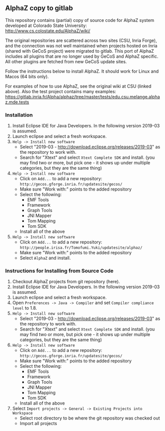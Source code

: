 ## AlphaZ copy to gitlab

This repository contains (partial) copy of source code for AlphaZ system 
developed at Colorado State University:
 http://www.cs.colostate.edu/AlphaZ/wiki/

The original repositories are scattered across two sites (CSU, Inria Forge), 
and the connection was not well maintained when projects hosted on Inria 
(shared with GeCoS project) were migrated to gitlab. This port of AlphaZ
includes all plugins that are no longer used by GeCoS and AlphaZ specific. 
All other plugins are fetched from new GeCoS update sites.

Follow the instructions below to install AlphaZ. It should work for Linux and Macos (64 bits only).

For examples of how to use AlphaZ, see the original wiki at CSU (linked above).
Also the test project contains many examples:
  https://gitlab.inria.fr/Alpha/alphaz/tree/master/tests/edu.csu.melange.alphaz.mde.tests

### Installation

1. Install Eclipse IDE for Java Developers. In the following version 2019-03 is
assumed.
2. Launch eclipse and select a fresh workspace.
3. ``Help -> Install new software``
   - Select "2019-03 - http://download.eclipse.org/releases/2019-03" as the repository to work with.
   - Search for "Xtext" and select ``Xtext Complete SDK`` and install.
   (you may find two or more, but pick one - it shows up under multiple categories, but they are the same thing)
4. ``Help -> Install new software``
   - Click on ``Add...`` to add a new repository: ``http://gecos.gforge.inria.fr/updatesite/gecos/``
   - Make sure "Work with:" points to the added repository 
   - Select the following:
       * EMF Tools
       * Framework
       * Graph Tools
       * JNI Mapper
       * Tom Mapping
       * Tom SDK
   - Install all of the above 
5. ``Help -> Install new software``
   - Click on ``Add...`` to add a new repository: ``http://people.irisa.fr/Tomofumi.Yuki/updatesite/alphaz/``
   - Make sure "Work with:" points to the added repository 
   - Select ``AlphaZ`` and install.

### Instructions for Installing from Source Code

1. Checkout AlphaZ projects from git repository (here).
2. Install Eclipse IDE for Java Developers. In the following version 2019-03 is
assumed.
3. Launch eclipse and select a fresh workspace.
4. Open ``Preferences -> Java -> Compiler`` and set ``Compiler compliance level`` to 1.8.
5. ``Help -> Install new software``
   - Select "2019-03 - http://download.eclipse.org/releases/2019-03" as the repository to work with.
   - Search for "Xtext" and select ``Xtext Complete SDK`` and install.
   (you may find two or more, but pick one - it shows up under multiple categories, but they are the same thing)
6. ``Help -> Install new software``
   - Click on ``Add...`` to add a new repository: ``http://gecos.gforge.inria.fr/updatesite/gecos/``
   - Make sure "Work with:" points to the added repository 
   - Select the following:
       * EMF Tools
       * Framework
       * Graph Tools
       * JNI Mapper
       * Tom Mapping
       * Tom SDK
   - Install all of the above 
7. Select ``Import projects -> General -> Existing Projects into Workspace``
    - Select root directory to be where the git repository was checked out
    - Import all projects

    